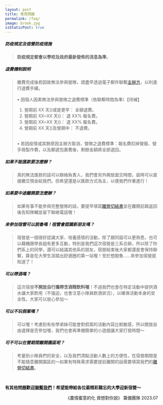 ```yaml
---
layout: post
title: 常見問題
permalink: /faq/
image: brook.jpg
isStaticPost: true
---
```

##### 防疫規定及宿營防疫措施
>**防疫規定都會以學校及政府最新發佈的消息為準**。

##### 退費機制說明
>繳費完成後若因故無法參與營隊，請盡早透過電子郵件聯繫[主辦方](mailto:acxchemxim@gmail.com)，以利進行退費手續。<br><br>
>• 因個人因素無法參與營隊之退費標準（依聯繫時間為準）【待補】
>1. 營期前 XX 天()或是更早： 全額退費。
>2. 營期前 XX~XX 天()： 退 XX% 報名費。
>3. 營期前 XX~XX 天()： 退 XX% 報名費。
>4. 營期前 XX 天()及營期中： 不退費。<br><br>
>
>• 若因疫情或其餘原因主辦方取消，營隊之退費標準：報名費扣掉營服、營手冊製作費，以及郵遞包裹費後，剩餘金額將全部退回。

##### 如果不能匯款要怎麼辦？
>真的無法匯款的話可以聯絡負責人，我們會另外開放面交時間，屆時可以直接繳交現金給我們。但希望還是以匯款方式為主，以便我們作業進行！

##### 如果要中途離開要怎麼辦？
>如果有事不能參與完整營隊的話，要提早填寫<a href="{{ site.baseurl }}/assets/提前離營切結書.pdf" target="_blank">離營切結書</a>並在離開前跟返回後告知隊輔並留下聯絡電話喔！

##### 來參加宿營可以脫魯嗎！宿營會認識新朋友嗎？
>宿營是一個很好認識大家、培養感情的活動，除了跟同屆可以更熟悉，也可以藉機跟學長姐有更多互動，特別是我們這次宿營是三系合辦，所以除了你們系上的同學，還可以結識其他系的朋友，宿營結束後大家都還是會保持聯繫，算是在大學生涯踏出舒適圈的第一站喔！至於想脫魯……來參加宿營就知道了！

##### 可以帶酒嗎？
>這次宿營**不開放自行攜帶含酒精飲料喔**！不過我們也會在特定活動中提供酒水讓大家飲用（不強迫，也會注意小隊員飲酒狀況），以確保活動本身的安全性。大家可以放心參加～

##### 可以不玩假案嗎？
>可以喔！考慮到有些學弟妹可能會對假案的活動內容比較敏感，所以開放自由選擇是否參加喔，我們也會再準備簡單的小遊戲讓大家打發時間～

##### 可不可以在營期間離開園區呢？
>考量到小隊員們的安全，以及我們清點活動人數上的方便性，在宿營期間是不能隨意離開園區的～如果有特殊需求需要提前離開的話需要填寫我們的<a href="{{ site.baseurl }}/assets/提前離營切結書.pdf" target="_blank">離營切結書</a>。

<br>

**有其他問題歡迎[聯繫我們](mailto:acxchemxim@gmail.com)！希望能帶給各位最精彩難忘的大學迎新宿營～**

<p style="text-align:right;">《農情蜜意的化 資想對你說》 籌備團隊 2023.07</p>
